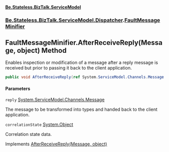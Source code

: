 #### [Be.Stateless.BizTalk.ServiceModel](README.md 'README')
### [Be.Stateless.BizTalk.ServiceModel.Dispatcher](Be.Stateless.BizTalk.ServiceModel.Dispatcher.md 'Be.Stateless.BizTalk.ServiceModel.Dispatcher').[FaultMessageMinifier](FaultMessageMinifier.md 'Be.Stateless.BizTalk.ServiceModel.Dispatcher.FaultMessageMinifier')

## FaultMessageMinifier.AfterReceiveReply(Message, object) Method

Enables inspection or modification of a message after a reply message is received but prior to passing it back to the
client application.

```csharp
public void AfterReceiveReply(ref System.ServiceModel.Channels.Message reply, object correlationState);
```
#### Parameters

<a name='Be.Stateless.BizTalk.ServiceModel.Dispatcher.FaultMessageMinifier.AfterReceiveReply(System.ServiceModel.Channels.Message,object).reply'></a>

`reply` [System.ServiceModel.Channels.Message](https://docs.microsoft.com/en-us/dotnet/api/System.ServiceModel.Channels.Message 'System.ServiceModel.Channels.Message')

The message to be transformed into types and handed back to the client application.

<a name='Be.Stateless.BizTalk.ServiceModel.Dispatcher.FaultMessageMinifier.AfterReceiveReply(System.ServiceModel.Channels.Message,object).correlationState'></a>

`correlationState` [System.Object](https://docs.microsoft.com/en-us/dotnet/api/System.Object 'System.Object')

Correlation state data.

Implements [AfterReceiveReply(Message, object)](https://docs.microsoft.com/en-us/dotnet/api/System.ServiceModel.Dispatcher.IClientMessageInspector.AfterReceiveReply#System_ServiceModel_Dispatcher_IClientMessageInspector_AfterReceiveReply_System_ServiceModel_Channels_Message@,System_Object_ 'System.ServiceModel.Dispatcher.IClientMessageInspector.AfterReceiveReply(System.ServiceModel.Channels.Message@,System.Object)')